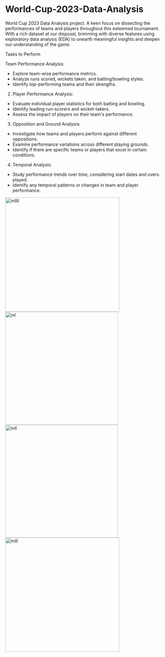 # World-Cup-2023-Data-Analysis
World Cup 2023 Data Analysis project. A keen focus on dissecting the performances of teams and players throughout this esteemed tournament. With a rich dataset at our disposal, brimming with diverse features using exploratory data analysis (EDA) to unearth meaningful insights and deepen our understanding of the game.


Tasks to Perform


Team Performance Analysis:


- Explore team-wise performance metrics.
- Analyze runs scored, wickets taken, and batting/bowling styles.
- Identify top-performing teams and their strengths.

  
2. Player Performance Analysis:

  
- Evaluate individual player statistics for both batting and bowling.
- Identify leading run-scorers and wicket-takers.
- Assess the impact of players on their team's performance.

  
3. Opposition and Ground Analysis:

  
- Investigate how teams and players perform against different oppositions.
- Examine performance variations across different playing grounds.
- Identify if there are specific teams or players that excel in certain conditions.

  
4. Temporal Analysis:

  
- Study performance trends over time, considering start dates and overs played.
- Identify any temporal patterns or changes in team and player performance.

  
<img width="365" alt="mllll" src="https://github.com/Roshan-E-Gohar/World-Cup-2023-Data-Analysis/assets/133816562/1e5a8fc8-b8f1-416f-b44c-43483f7f4202">


<img width="361" alt="ml" src="https://github.com/Roshan-E-Gohar/World-Cup-2023-Data-Analysis/assets/133816562/0dfd43ae-4a5d-46fe-862d-e4a3a1cf4ea2">


<img width="360" alt="mll" src="https://github.com/Roshan-E-Gohar/World-Cup-2023-Data-Analysis/assets/133816562/76742381-a506-4635-8860-25a40700f633">


<img width="365" alt="mlll" src="https://github.com/Roshan-E-Gohar/World-Cup-2023-Data-Analysis/assets/133816562/c9debdd8-6351-497f-b5e2-b4498346cf9a">







